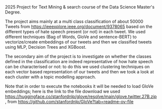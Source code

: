 2025 Project for Text Mining & search course of the Data Science Master's Degree. 

The project aims mainly at a multi class classification of about 50000 Tweets from https://ieeexplore.ieee.org/document/9378065 based on the different types of hate speech present (or not) in each tweet. 
We used different techniques (Bag of Words, GloVe and sentence-BERT) to vectorize/create embeddings of our tweets and then we classified tweets using MLP, Decision Trees and XGBoost. 

The secondary aim of the project is to investigate on whether the classes defined in the classification are indeed representative of how hate speech can be characterised or not: 
to do this we used clustering techniques on each vector based representation of our tweets and then we took a look at each cluster with a topic modelling approach. 

Note that in order to execute the notebooks it will be needed to load GloVe embeddings; here is the link to the file download we used https://huggingface.co/stanfordnlp/glove/resolve/main/glove.twitter.27B.zip,  from 
https://github.com/stanfordnlp/GloVe?tab=readme-ov-file

